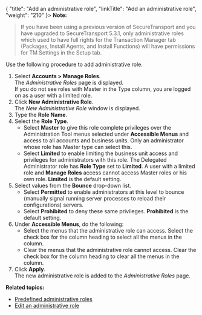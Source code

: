{
    "title": "Add an administrative role",
    "linkTitle": "Add an administrative role",
    "weight": "210"
}> **Note:**
>
> If you have been using a previous version of SecureTransport and you have upgraded to SecureTransport 5.3.1, only administrative roles which used to have full rights for the Transaction Manager tab (Packages, Install Agents, and Install Functions) will have permissions for TM Settings in the Setup tab.

Use the following procedure to add administrative role.

1.  Select **Accounts > Manage Roles**.  
    The *Administrative Roles* page is displayed.  
    If you do not see roles with Master in the Type column, you are logged on as a user with a limited role.
2.  Click **New Administrative Role**.  
    The *New Administrative Role* window is displayed.
3.  Type the **Role Name**.
4.  Select the **Role Type**.
    -   Select **Master** to give this role complete privileges over the Administration Tool menus selected under **Accessible Menus** and access to all accounts and business units. Only an administrator whose role has Master type can select this.
    -   Select **Limited** to enable limiting the business unit access and privileges for administrators with this role. The Delegated Administrator role has **Role Type** set to **Limited**. A user with a limited role and **Manage Roles** access cannot access Master roles or his own role. **Limited** is the default setting.
5.  Select values from the **Bounce** drop-down list.
    -   Select **Permitted** to enable administrators at this level to bounce (manually signal running server processes to reload their configurations) servers.
    -   Select **Prohibited** to deny these same privileges. **Prohibited** is the default setting.
6.  Under **Accessible Menus**, do the following:
    -   Select the menus that the administrative role can access. Select the check box for the column heading to select all the menus in the column.
    -   Clear the menus that the administrative role cannot access. Clear the check box for the column heading to clear all the menus in the column.
7.  Click **Apply**.  
    The new administrative role is added to the *Administrative Roles* page.

**Related topics:**

-   [Predefined administrative roles](../r_st_predefined_administrative_roles)
-   [Edit an administrative role](../r_st_edit_administrative_role)
